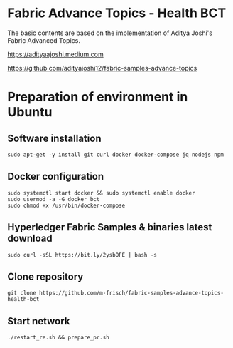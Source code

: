 # Fabric Advance Topics - Health BCT

The basic contents are based on the implementation of Aditya Joshi's Fabric Advanced Topics.

https://adityaajoshi.medium.com

https://github.com/adityajoshi12/fabric-samples-advance-topics

# Preparation of environment in Ubuntu

## Software installation
```
sudo apt-get -y install git curl docker docker-compose jq nodejs npm
```

## Docker configuration
```
sudo systemctl start docker && sudo systemctl enable docker
sudo usermod -a -G docker bct
sudo chmod +x /usr/bin/docker-compose
```

## Hyperledger Fabric Samples & binaries latest download
```
sudo curl -sSL https://bit.ly/2ysbOFE | bash -s
```

## Clone repository
```
git clone https://github.com/m-frisch/fabric-samples-advance-topics-health-bct
```

## Start network
```
./restart_re.sh && prepare_pr.sh
```